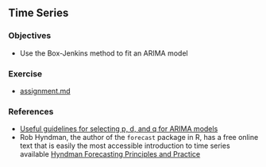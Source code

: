 ## Time Series

### Objectives

* Use the Box-Jenkins method to fit an ARIMA model

### Exercise

* [assignment.md](./assignment.md)

### References

* [Useful guidelines for selecting p, d, and q for ARIMA models](http://people.duke.edu/~rnau/arimrule.htm)
* Rob Hyndman, the author of the `forecast` package in R, has a free online text that is easily the most accessible introduction to time series available [Hyndman Forecasting Principles and Practice](https://www.otexts.org/fpp)

